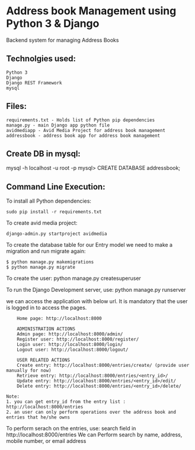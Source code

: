 # Address book Management using Python 3 & Django
Backend system for managing Address Books

Technolgies used:
-----------------
```
Python 3 
Django
Django REST Framework
mysql
```

Files:
------
```
requirements.txt - Holds list of Python pip dependencies
manage.py - main Django app python file
avidmediapp - Avid Media Project for address book management
addressbook - address book app for address book management
```

Create DB in mysql:
-----------------------
  mysql -h localhost -u root -p
  mysql> CREATE DATABASE addressbook;

Command Line Execution:
-----------------------

To install all Python dependencies:

    sudo pip install -r requirements.txt
    
To create avid media project:

    django-admin.py startproject avidmedia

To create the database table for our Entry model we need to make a migration and run migrate again:

    $ python manage.py makemigrations
    $ python manage.py migrate

To create the user:
    python manage.py createsuperuser

To run the Django Development server, use:
    python manage.py runserver

we can access the application with below url. It is mandatory that the user is logged in to access the pages.
```
    Home page: http://localhost:8000
    
    ADMINISTRATION ACTIONS
    Admin page: http://localhost:8000/admin/
    Register user: http://localhost:8000/register/
    Login user: http://localhost:8000/login/
    Logout user: http://localhost:8000/logout/
    
    USER RELATED ACTIONS
    Create entry: http://localhost:8000/entries/create/ (provide user manually for now)
    Retrieve entry: http://localhost:8000/entries/<entry_id>/
    Update entry: http://localhost:8000/entries/<entry_id>/edit/
    Delete entry: http://localhost:8000/entries/<entry_id>/delete/
    
Note: 
1. you can get entry_id from the entry list : http://localhost:8000/entries
2. an user can only perform operations over the address book and entries that he/she owns
```
To perform serach on the entries, use:
    search field in http://localhost:8000/entries
    We can Perform search by name, address, mobile number, or email address
